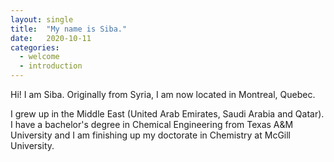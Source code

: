 ```yaml
---
layout: single
title:  "My name is Siba."
date:   2020-10-11
categories: 
  - welcome
  - introduction
---
```


Hi! I am Siba. Originally from Syria, I am now located in Montreal, Quebec. 

I grew up in the Middle East (United Arab Emirates, Saudi Arabia and Qatar). I have a bachelor's degree in Chemical Engineering from Texas A&M University and I am finishing up my doctorate in Chemistry at McGill University. 
